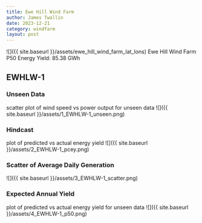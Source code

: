 ```yaml
---
title: Ewe Hill Wind Farm
author: James Twallin
date: 2023-12-21
category: windfarm
layout: post
---
```

![]({{ site.baseurl }}/assets/ewe_hill_wind_farm_lat_lons)
Ewe Hill Wind Farm P50 Energy Yield: 85.38 GWh

EWHLW-1
-------------
### Unseen Data 
scatter plot of wind speed vs power output for unseen data
![]({{ site.baseurl }}/assets/1_EWHLW-1_unseen.png)
### Hindcast 
plot of predicted vs actual energy yield
![]({{ site.baseurl }}/assets/2_EWHLW-1_pcey.png)
### Scatter of Average Daily Generation 

![]({{ site.baseurl }}/assets/3_EWHLW-1_scatter.png)
### Expected Annual Yield 
plot of predicted vs actual energy yield for unseen data
![]({{ site.baseurl }}/assets/4_EWHLW-1_p50.png)

